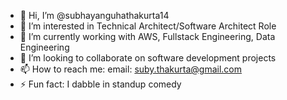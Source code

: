 - 👋 Hi, I’m @subhayanguhathakurta14
- 👀 I’m interested in Technical Architect/Software Architect Role
- 🌱 I’m currently working with AWS, Fullstack Engineering, Data Engineering
- 💞️ I’m looking to collaborate on software development projects
- 📫 How to reach me: email: suby.thakurta@gmail.com 
- ⚡ Fun fact: I dabble in standup comedy

<!---
subhayanguhathakurta14/subhayanguhathakurta14 is a ✨ special ✨ repository because its `README.md` (this file) appears on your GitHub profile.
You can click the Preview link to take a look at your changes.
--->
